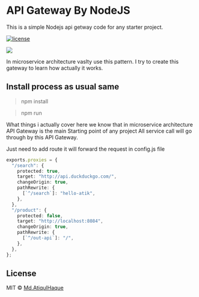 # API Gateway By NodeJS
This is a simple Nodejs api getway code for any starter project.
<div align="left">

[![license](https://img.shields.io/npm/l/express-rate-limit)](license.md)

</div>


<image src="./API_GATEWAY.drawio.png">


In microservice architecture vaslty use this pattern. I try to create this gateway to learn how actually it works.


## Install process as usual same 

>npm install

>npm run

What things i actually cover here 
we know that in  microservice architecture API Gateway is the main Starting point of any project
All service call will go through by this API Gateway.

Just need to add route it will forward the request in config.js file
```ts
exports.proxies = {
  "/search": {
    protected: true,
    target: "http://api.duckduckgo.com/",
    changeOrigin: true,
    pathRewrite: {
      [`^/search`]: "hello-atik",
    },
  },
  "/product": {
    protected: false,
    target: "http://localhost:8084",
    changeOrigin: true,
    pathRewrite: {
      [`^/out-api`]: "/",
    },
  },
};

```
## License

MIT © [Md.AtiqulHaque](http://atiqul.me)

